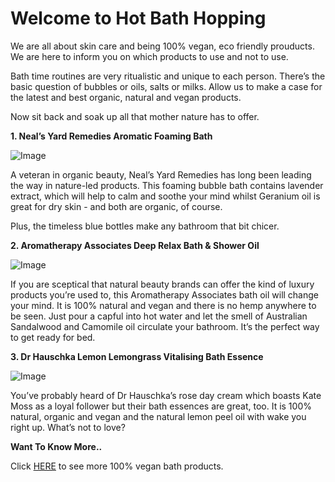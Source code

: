 # Welcome to Hot Bath Hopping

We are all about skin care and being 100% vegan, eco friendly prouducts. We are here to inform you on which products to use and not to use.

Bath time routines are very ritualistic and unique to each person. There’s the basic question of bubbles or oils, salts or milks. Allow us to make a case for the latest and best organic, natural and vegan products.

Now sit back and soak up all that mother nature has to offer.

**1. Neal’s Yard Remedies Aromatic Foaming Bath**

![Image](https://www.stylist.co.uk/images/app/uploads/2018/09/14114638/neals-yard.jpg?w=1200&h=1&fit=max&auto=format%2Ccompress)

A veteran in organic beauty, Neal’s Yard Remedies has long been leading the way in nature-led products. This foaming bubble bath contains lavender extract, which will help to calm and soothe your mind whilst Geranium oil is great for dry skin - and both are organic, of course.

Plus, the timeless blue bottles make any bathroom that bit chicer.

**2. Aromatherapy Associates Deep Relax Bath & Shower Oil**

![Image](https://www.stylist.co.uk/images/app/uploads/2018/09/11114344/deep-relax-bath-shower-oil-55ml-49.jpg?w=1200&h=1&fit=max&auto=format%2Ccompress)

If you are sceptical that natural beauty brands can offer the kind of luxury products you’re used to, this Aromatherapy Associates bath oil will change your mind. It is 100% natural and vegan and there is no hemp anywhere to be seen. Just pour a capful into hot water and let the smell of Australian Sandalwood and Camomile oil circulate your bathroom. It’s the perfect way to get ready for bed.

**3. Dr Hauschka Lemon Lemongrass Vitalising Bath Essence**

![Image](https://www.stylist.co.uk/images/app/uploads/2018/09/14115022/dr-hauscka.jpg?w=1200&h=1&fit=max&auto=format%2Ccompress)

You’ve probably heard of Dr Hauschka’s rose day cream which boasts Kate Moss as a loyal follower but their bath essences are great, too. It is 100% natural, organic and vegan and the natural lemon peel oil with wake you right up. What’s not to love? 

**Want To Know More..**

Click [HERE](https://www.stylist.co.uk/beauty/organic-vegan-natural-eco-bath-bubble-baths/226249) to see more 100% vegan bath products.
